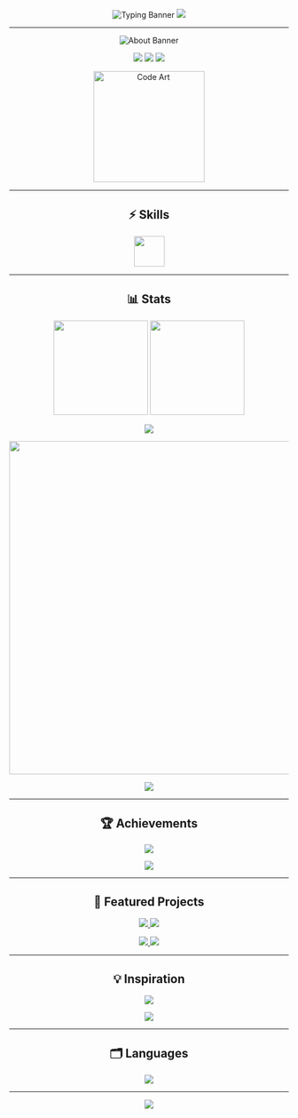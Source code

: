 <!-- ================= HEADER ================= -->
<p align="center">
  <img src="https://readme-typing-svg.demolab.com?font=Orbitron&size=40&duration=2500&pause=800&color=F72585&center=true&vCenter=true&width=950&height=120&lines=FAISEE%20%7C%20DIGITAL%20ARTISAN;SCULPTING%20CODE%20INTO%20ART;ENTER%20THE%20CYBER%20REALM" alt="Typing Banner"/>
  <img src="https://capsule-render.vercel.app/api?type=waving&color=0:F72585,100:4361EE&height=90&section=header"/>
</p>

---

<!-- ================= ABOUT ================= -->
<p align="center">
  <img src="https://svg-banners.vercel.app/api?type=origin&text1=Software%20as%20Poetry&width=800&height=100&fontSize=55" alt="About Banner"/>
</p>
<p align="center">
  <img src="https://img.shields.io/badge/Design-Minimal-black?style=for-the-badge"/>
  <img src="https://img.shields.io/badge/Build-Impactful-black?style=for-the-badge"/>
  <img src="https://img.shields.io/badge/Learn-Endlessly-black?style=for-the-badge"/>
</p>
<p align="center">
  <img src="https://media.giphy.com/media/JSYHY4Y4wYV0y/giphy.gif" width="200" alt="Code Art"/>
</p>

---

<!-- ================= SKILLS ================= -->
<h2 align="center">⚡ Skills</h2>
<p align="center">
  <img src="https://skillicons.dev/icons?i=js,ts,python,react,next,tailwind,nodejs,html,css,git,figma,vscode&theme=dark" height="55"/>
</p>

---

<!-- ================= STATS ================= -->
<h2 align="center">📊 Stats</h2>
<p align="center">
  <img src="https://github-readme-stats.vercel.app/api?username=devfaisee&show_icons=true&theme=tokyonight&hide_border=true&count_private=true" height="170"/>
  <img src="https://streak-stats.demolab.com?user=devfaisee&theme=tokyonight&hide_border=true" height="170"/>
</p>
<p align="center">
  <img src="https://github-profile-summary-cards.vercel.app/api/cards/profile-details?username=devfaisee&theme=tokyonight"/>
</p>

<!-- 3D Contribution Graph -->
<p align="center">
  <img src="https://github.com/ashutosh00710/github-readme-3d-contrib/blob/main/docs/demo.gif?raw=true" width="600"/>
</p>

<!-- Activity Graph -->
<p align="center">
  <img src="https://github-readme-activity-graph.vercel.app/graph?username=devfaisee&theme=tokyo-night&hide_border=true"/>
</p>

---

<!-- ================= BADGES / TROPHIES ================= -->
<h2 align="center">🏆 Achievements</h2>
<p align="center">
  <img src="https://github-profile-trophy.vercel.app/?username=devfaisee&theme=onestar&no-frame=true&row=1&column=6"/>
</p>

<p align="center">
  <img src="https://komarev.com/ghpvc/?username=devfaisee&label=Profile%20Views&color=brightgreen&style=for-the-badge"/>
</p>

---

<!-- ================= PROJECTS ================= -->
<h2 align="center">🚀 Featured Projects</h2>
<p align="center">
  <a href="https://github.com/devfaisee/portfolio-by-faisee">
    <img src="https://github-readme-stats.vercel.app/api/pin/?username=devfaisee&repo=portfolio-by-faisee&theme=algolia&hide_border=true"/>
  </a>
  <a href="https://github.com/devfaisee/weatharia">
    <img src="https://github-readme-stats.vercel.app/api/pin/?username=devfaisee&repo=weatharia&theme=algolia&hide_border=true"/>
  </a>
</p>

<p align="center">
  <a href="https://github.com/devfaisee/qversity">
    <img src="https://github-readme-stats.vercel.app/api/pin/?username=devfaisee&repo=qversity&theme=algolia&hide_border=true"/>
  </a>
  <a href="https://github.com/devfaisee/python_assignments">
    <img src="https://github-readme-stats.vercel.app/api/pin/?username=devfaisee&repo=python_assignments&theme=algolia&hide_border=true"/>
  </a>
</p>

---

<!-- ================= QUOTES / MUSIC ================= -->
<h2 align="center">💡 Inspiration</h2>
<p align="center">
  <img src="https://quotes-github-readme.vercel.app/api?type=horizontal&theme=radical"/>
</p>

<!-- Spotify Widget -->
<p align="center">
  <img src="https://spotify-github-profile.vercel.app/api/view?uid=31ak7ss6shzy7h4k76m54o3g7qay&cover_image=true&theme=novatorem&bar_color=53b14f&bar_color_cover=false"/>
</p>

---

<!-- ================= LANGUAGES ================= -->
<h2 align="center">🗂 Languages</h2>
<p align="center">
  <img src="https://github-readme-stats.vercel.app/api/top-langs/?username=devfaisee&layout=compact&theme=tokyonight&hide_border=true"/>
</p>

---

<!-- ================= FOOTER ================= -->
<p align="center">
  <img src="https://capsule-render.vercel.app/api?type=waving&height=140&color=gradient&text=Thanks%20for%20Visiting!&fontAlign=50&fontAlignY=40&animation=fadeIn&fontSize=40&desc=Let's%20Build%20Something%20Great%20Together&descSize=20&descAlign=50&descAlignY=75"/>
</p>